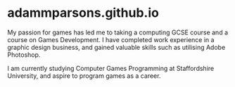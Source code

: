 # adammparsons.github.io

My passion for games has led me to taking a computing GCSE course and a course on Games Development. I have completed work experience in a graphic design business, and gained valuable skills such as utilising Adobe Photoshop.

I am currently studying Computer Games Programming at Staffordshire University, and aspire to program games as a career.

